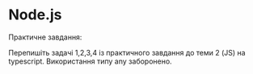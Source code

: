 # Node.js
Практичне завдання:

Перепишіть задачі 1,2,3,4 із практичного завдання до теми 2 (JS) на typescript. Використання типу any заборонено.

